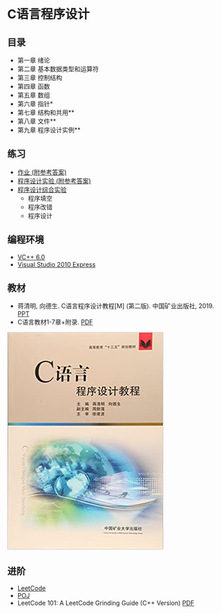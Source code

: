# C语言程序设计

## 目录
- 第一章 绪论
- 第二章 基本数据类型和运算符
- 第三章 控制结构
- 第四章 函数
- 第五章 数组
- 第六章 指针*
- 第七章 结构和共用**
- 第八章 文件**
- 第九章 程序设计实例**

## 练习
- [作业 (附参考答案)](HW&Ans.md)
- [程序设计实验 (附参考答案)](programming-EXP.md)
- [程序设计综合实验](comprehensive-EXP.md)
  - 程序填空
  - 程序改错
  - 程序设计

## 编程环境
- [VC++ 6.0](https://pan.baidu.com/s/1NcCRISpTVGwLjgNIJV4Fkg?pwd=kang)
- [Visual Studio 2010 Express](https://pan.baidu.com/s/1pM4lqp6Rv702xjhEmEqp5A?pwd=kang)

## 教材
- 蒋清明, 向德生. C语言程序设计教程[M] (第二版). 中国矿业出版社, 2019. [PPT](https://pan.baidu.com/s/1d23lN71rwXf5mR7XNwTNeA?pwd=kang)
- C语言教材1-7章+附录. [PDF](https://pan.baidu.com/s/1-QGIzcuiCNtn3r0YQyOUnA?pwd=kang)

![教材](images/C语言教材封面.jpg)

## 进阶
- [LeetCode](https://leetcode.com/)
- [POJ](http://poj.org/)
- LeetCode 101: A LeetCode Grinding Guide (C++ Version) [PDF](https://pan.baidu.com/s/1veqtjN6X8GLRYK0s9bNbBQ?pwd=kang)
